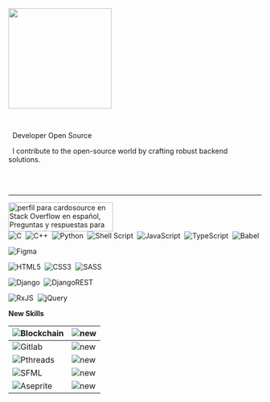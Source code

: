 <div style="display: inline-block;">
  <img align="left" width="205px" height="200px" src="https://c.tenor.com/BZaWjKzYBLQAAAAd/tenor.gif">    

  <p>&nbsp; </p>
</div>

  <p>&nbsp;&nbsp;Developer Open Source</p>
  <p>&nbsp;&nbsp;I contribute to the open-source world by crafting robust backend solutions.</p>
    <br/>
   <br/>
<hr/>

    
  <a  href="https://es.stackoverflow.com/users/329668/cardosource"><img src="https://es.stackoverflow.com/users/flair/329668.png" width="208" height="58" alt="perfil para cardosource en Stack Overflow en espa&#241;ol, Preguntas y respuestas para programadores y profesionales de la inform&#225;tica" title="perfil para cardosource en Stack Overflow en espa&#241;ol, Preguntas y respuestas para programadores y profesionales de la inform&#225;tica"></a>                
![C](https://img.shields.io/badge/c-%2300599C.svg?style=for-the-badge&logo=c&logoColor=white)&nbsp;&nbsp;![C++](https://img.shields.io/badge/c++-%2300599C.svg?style=for-the-badge&logo=c%2B%2B&logoColor=white)&nbsp;&nbsp;![Python](https://img.shields.io/badge/python-3670A0?style=for-the-badge&logo=python&logoColor=ffdd54)&nbsp;&nbsp;![Shell Script](https://img.shields.io/badge/shell_script-%23121011.svg?style=for-the-badge&logo=gnu-bash&logoColor=white)&nbsp;&nbsp;![JavaScript](https://img.shields.io/badge/javascript-%23323330.svg?style=for-the-badge&logo=javascript&logoColor=%23F7DF1E)&nbsp;&nbsp;![TypeScript](https://img.shields.io/badge/typescript-%23007ACC.svg?style=for-the-badge&logo=typescript&logoColor=white)&nbsp;&nbsp;![Babel](https://img.shields.io/badge/Babel-F9DC3e?style=for-the-badge&logo=babel&logoColor=black)                      

![Figma](https://img.shields.io/badge/figma-%23F24E1E.svg?style=for-the-badge&logo=figma&logoColor=white)

![HTML5](https://img.shields.io/badge/html5-%23E34F26.svg?style=for-the-badge&logo=html5&logoColor=white)&nbsp;&nbsp;![CSS3](https://img.shields.io/badge/css3-%231572B6.svg?style=for-the-badge&logo=css3&logoColor=white)&nbsp;&nbsp;![SASS](https://img.shields.io/badge/SASS-hotpink.svg?style=for-the-badge&logo=SASS&logoColor=white)

![Django](https://img.shields.io/badge/django-%23092E20.svg?style=for-the-badge&logo=django&logoColor=white)&nbsp;&nbsp;![DjangoREST](https://img.shields.io/badge/DJANGO-REST-ff1709?style=for-the-badge&logo=django&logoColor=white&color=ff1709&labelColor=gray)



![RxJS](https://img.shields.io/badge/rxjs-%23B7178C.svg?style=for-the-badge&logo=reactivex&logoColor=white)&nbsp;&nbsp;![jQuery](https://img.shields.io/badge/jquery-%230769AD.svg?style=for-the-badge&logo=jquery&logoColor=white)

__New Skills__                                              

|  ![Blockchain](https://img.shields.io/badge/Blockchain-0E76A8?style=for-the-badge&logo=blockchaindotcom&logoColor=white)         | ![new](https://img.shields.io/badge/new-red?style=for-the-badge&logoColor=white)                          |
| :---------- |  :---------------------------------- |
|  ![Gitlab](https://img.shields.io/badge/GitLab-FC6D26.svg?style=for-the-badge&logo=GitLab&logoColor=white)        | ![new](https://img.shields.io/badge/new-red?style=for-the-badge&logoColor=white)                          |
| ![Pthreads](https://img.shields.io/badge/Pthreads-0078D4?style=for-the-badge&logo=c&logoColor=white)         | ![new](https://img.shields.io/badge/new-red?style=for-the-badge&logoColor=white)                          |
| ![SFML](https://img.shields.io/badge/SFML-8CC445.svg?style=for-the-badge&logo=SFML&logoColor=white)         | ![new](https://img.shields.io/badge/new-red?style=for-the-badge&logoColor=white)                          |
|![Aseprite](https://img.shields.io/badge/Aseprite-7D929E.svg?style=for-the-badge&logo=Aseprite&logoColor=white)         | ![new](https://img.shields.io/badge/new-red?style=for-the-badge&logoColor=white)                          |
 

